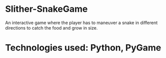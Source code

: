 # Slither-SnakeGame
An interactive game where the player has to maneuver a snake in different directions to catch the food and grow in size.

# Technologies used: Python, PyGame
